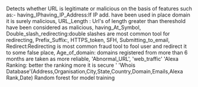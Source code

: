 Detects whether URL is legitimate or malicious on the basis of features such as:-
having_IPhaving_IP_Address:If IP add. have been used in place domain it is surely malicious,
URL_Length : Url's of length greater than thereshold have been considered as malicious,
having_At_Symbol,
Double_slash_redirecting:double slashes are most common tool for redirecting,
Prefix_Suffix:,
HTTPS_token,
SFH,
Submitting_to_email,
Redirect:Redirecting is most common fraud tool to fool user and redirect it to some false place,
Age_of_domain: domains registered from more than 6 months are taken as more reliable,
'Abnormal_URL',
'web_traffic'
'Alexa Ranking: better the ranking more it is secure '
'Whois Database'(Address,Organisation,City,State,Country,Domain,Emails,Alexa Rank,Date)
Random forest for model training
